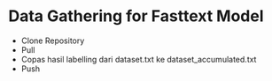 # Data Gathering for Fasttext Model
- Clone Repository
- Pull
- Copas hasil labelling dari dataset.txt ke dataset\_accumulated.txt
- Push
